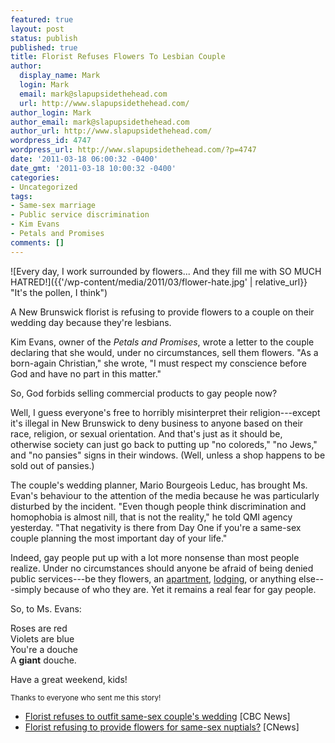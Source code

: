 ```yaml
---
featured: true
layout: post
status: publish
published: true
title: Florist Refuses Flowers To Lesbian Couple
author:
  display_name: Mark
  login: Mark
  email: mark@slapupsidethehead.com
  url: http://www.slapupsidethehead.com/
author_login: Mark
author_email: mark@slapupsidethehead.com
author_url: http://www.slapupsidethehead.com/
wordpress_id: 4747
wordpress_url: http://www.slapupsidethehead.com/?p=4747
date: '2011-03-18 06:00:32 -0400'
date_gmt: '2011-03-18 10:00:32 -0400'
categories:
- Uncategorized
tags:
- Same-sex marriage
- Public service discrimination
- Kim Evans
- Petals and Promises
comments: []
---
```

![Every day, I work surrounded by flowers... And they fill me with SO MUCH HATRED!]({{'/wp-content/media/2011/03/flower-hate.jpg' | relative_url}} "It's the pollen, I think")

A New Brunswick florist is refusing to provide flowers to a couple on their wedding day because they're lesbians.

Kim Evans, owner of the _Petals and Promises_, wrote a letter to the couple declaring that she would, under no circumstances, sell them flowers. "As a born-again Christian," she wrote, "I must respect my conscience before God and have no part in this matter."

So, God forbids selling commercial products to gay people now?

Well, I guess everyone's free to horribly misinterpret their religion---except it's illegal in New Brunswick to deny business to anyone based on their race, religion, or sexual orientation. And that's just as it should be, otherwise society can just go back to putting up "no coloreds," "no Jews," and "no pansies" signs in their windows. (Well, unless a shop happens to be sold out of pansies.)

The couple's wedding planner, Mario Bourgeois Leduc, has brought Ms. Evan's behaviour to the attention of the media because he was particularly disturbed by the incident. "Even though people think discrimination and homophobia is almost nill, that is not the reality," he told QMI agency yesterday. "That negativity is there from Day One if you're a same-sex couple planning the most important day of your life."

Indeed, gay people put up with a lot more nonsense than most people realize. Under no circumstances should anyone be afraid of being denied public services---be they flowers, an [apartment](http://www.slapupsidethehead.com/2010/06/religious-freedom-doesnt-give-you-that-power/ "Religious Freedom Doesn't Give You That Power"), [lodging](http://www.slapupsidethehead.com/2008/11/lesbian-couple-denied-basement-suite/ "Lesbian Couple Denied Basement Suite"), or anything else---simply because of who they are. Yet it remains a real fear for gay people.

So, to Ms. Evans:

Roses are red  
Violets are blue  
You're a douche  
A **giant** douche.

Have a great weekend, kids!

<small>Thanks to everyone who sent me this story!</small>

- [Florist refuses to outfit same-sex couple's wedding](http://www.cbc.ca/news/canada/new-brunswick/story/2011/03/16/nb-riverview-florist-1009.html) [CBC News]
- [Florist refusing to provide flowers for same-sex nuptials?](http://cnews.canoe.ca/CNEWS/Canada/2011/03/17/17652341.html) [CNews]
